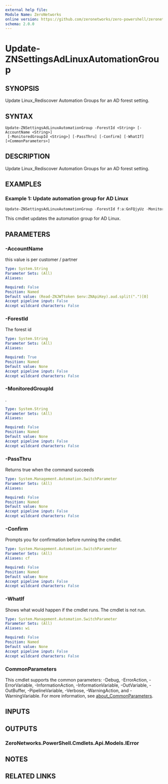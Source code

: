 ```yaml
---
external help file:
Module Name: ZeroNetworks
online version: https://github.com/zeronetworks/zero-powershell/zeronetworks/update-znsettingsadlinuxautomationgroup
schema: 2.0.0
---
```


# Update-ZNSettingsAdLinuxAutomationGroup

## SYNOPSIS
Update Linux_Rediscover Automation Groups for an AD forest setting.

## SYNTAX

```
Update-ZNSettingsAdLinuxAutomationGroup -ForestId <String> [-AccountName <String>]
 [-MonitoredGroupId <String>] [-PassThru] [-Confirm] [-WhatIf] [<CommonParameters>]
```

## DESCRIPTION
Update Linux_Rediscover Automation Groups for an AD forest setting.

## EXAMPLES

### Example 1: Update automation group for AD Linux
```powershell
Update-ZNSettingsAdLinuxAutomationGroup -ForestId f:a:GnFQjyUz -MonitoredGroupId b:110003
```

This cmdlet updates the automation group for AD Linux.

## PARAMETERS

### -AccountName
this value is per customer / partner

```yaml
Type: System.String
Parameter Sets: (All)
Aliases:

Required: False
Position: Named
Default value: (Read-ZNJWTtoken $env:ZNApiKey).aud.split(".")[0]
Accept pipeline input: False
Accept wildcard characters: False
```

### -ForestId
The forest id

```yaml
Type: System.String
Parameter Sets: (All)
Aliases:

Required: True
Position: Named
Default value: None
Accept pipeline input: False
Accept wildcard characters: False
```

### -MonitoredGroupId
.

```yaml
Type: System.String
Parameter Sets: (All)
Aliases:

Required: False
Position: Named
Default value: None
Accept pipeline input: False
Accept wildcard characters: False
```

### -PassThru
Returns true when the command succeeds

```yaml
Type: System.Management.Automation.SwitchParameter
Parameter Sets: (All)
Aliases:

Required: False
Position: Named
Default value: None
Accept pipeline input: False
Accept wildcard characters: False
```

### -Confirm
Prompts you for confirmation before running the cmdlet.

```yaml
Type: System.Management.Automation.SwitchParameter
Parameter Sets: (All)
Aliases: cf

Required: False
Position: Named
Default value: None
Accept pipeline input: False
Accept wildcard characters: False
```

### -WhatIf
Shows what would happen if the cmdlet runs.
The cmdlet is not run.

```yaml
Type: System.Management.Automation.SwitchParameter
Parameter Sets: (All)
Aliases: wi

Required: False
Position: Named
Default value: None
Accept pipeline input: False
Accept wildcard characters: False
```

### CommonParameters
This cmdlet supports the common parameters: -Debug, -ErrorAction, -ErrorVariable, -InformationAction, -InformationVariable, -OutVariable, -OutBuffer, -PipelineVariable, -Verbose, -WarningAction, and -WarningVariable. For more information, see [about_CommonParameters](http://go.microsoft.com/fwlink/?LinkID=113216).

## INPUTS

## OUTPUTS

### ZeroNetworks.PowerShell.Cmdlets.Api.Models.IError

## NOTES

## RELATED LINKS

